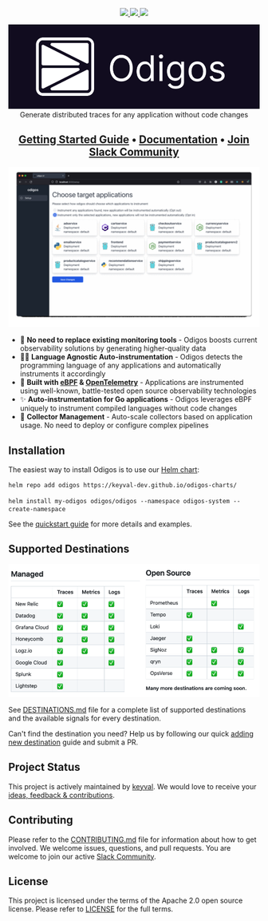 <p align="center">
    <a href="https://github.com/keyval-dev/odigos/actions/workflows/main.yml" target="_blank">
    <img src="https://github.com/keyval-dev/odigos/actions/workflows/main.yml/badge.svg" />
    </a>
    <a href="https://goreportcard.com/report/github.com/keyval-dev/odigos/cli" target="_blank">
    <img src="https://goreportcard.com/badge/github.com/keyval-dev/odigos/cli">
    </a>
    <a href="https://godoc.org/github.com/keyval-dev/odigos/cli" target="_blank">
    <img src="https://godoc.org/istio.io/istio?status.svg">
    </a>
</p>
<p align="center">
<img src="assets/logo.png" />
Generate distributed traces for any application without code changes
</p>
<h2 align="center">
    <a href="https://docs.odigos.io/intro">Getting Started Guide</a> • <a href="https://docs.odigos.io">Documentation</a> • <a href="https://join.slack.com/t/odigos/shared_invite/zt-1d7egaz29-Rwv2T8kyzc3mWP8qKobz~A">Join Slack Community</a>
</h2>

<p align="center">
<a href="https://www.youtube.com/watch?v=9d36AmVtuGU">
  <img
    src="assets/odigos.gif"
    width="700"
    alt="Odigos - Observability Control Plane"
    border="0"
/>
</a>
</p>

- 🚀 **No need to replace existing monitoring tools** - Odigos boosts current observability solutions by generating higher-quality data
- 🧑‍💻 **Language Agnostic Auto-instrumentation** - Odigos detects the programming language of any applications and automatically instruments it accordingly
- 📖 **Built with [eBPF](https://ebpf.io) & [OpenTelemetry](https://opentelemetry.io)** - Applications are instrumented using well-known, battle-tested open source observability technologies
- ✨ **Auto-instrumentation for Go applications** - Odigos leverages eBPF uniquely to instrument compiled languages without code changes
- 🔭 **Collector Management** - Auto-scale collectors based on application usage. No need to deploy or configure complex pipelines

## Installation

The easiest way to install Odigos is to use our [Helm chart](https://github.com/keyval-dev/odigos-charts):

```console
helm repo add odigos https://keyval-dev.github.io/odigos-charts/

helm install my-odigos odigos/odigos --namespace odigos-system --create-namespace
```

See the [quickstart guide](https://docs.odigos.io/intro) for more details and examples.

## Supported Destinations

![Supported Destinations](assets/dests.png)

See [DESTINATIONS.md](DESTINATIONS.md) file for a complete list of supported destinations and the available signals for every destination.

Can't find the destination you need? Help us by following our quick [adding new destination](https://docs.odigos.io/adding-new-dest) guide and submit a PR.

## Project Status

This project is actively maintained by [keyval](https://keyval.dev). We would love to receive your [ideas, feedback & contributions](https://join.slack.com/t/odigos/shared_invite/zt-1d7egaz29-Rwv2T8kyzc3mWP8qKobz~A).

## Contributing

Please refer to the [CONTRIBUTING.md](CONTRIBUTING.md) file for information about how to get involved. We welcome issues, questions, and pull requests. You are welcome to join our active [Slack Community](https://join.slack.com/t/odigos/shared_invite/zt-1d7egaz29-Rwv2T8kyzc3mWP8qKobz~A).

## License

This project is licensed under the terms of the Apache 2.0 open source license. Please refer to [LICENSE](LICENSE) for the full terms.
